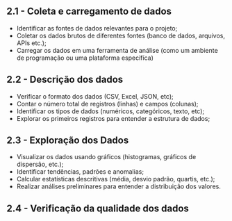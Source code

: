 ## 2.1 - Coleta e carregamento de dados
-  Identificar as fontes de dados relevantes para o projeto;
-  Coletar os dados brutos de diferentes fontes (banco de dados, arquivos, APIs etc.);
-  Carregar os dados em uma ferramenta de análise (como um ambiente de programação ou uma plataforma especifíca)

## 2.2 - Descrição dos dados
- Verificar o formato dos dados (CSV, Excel, JSON, etc);
- Contar o número total de registros (linhas) e campos (colunas);
- Identificar os tipos de dados (numéricos, categóricos, texto, etc);
- Explorar os primeiros registros para entender a estrutura de dados;

## 2.3 - Exploração dos Dados
- Visualizar os dados usando gráficos (histogramas, gráficos de dispersão, etc.);
- Identificar tendências, padrões e anomalias;
- Calcular estatísticas descritivas (média, desvio padrão, quartis, etc.);
- Realizar análises preliminares para entender a distribuição dos valores.

## 2.4 - Verificação da qualidade dos dados
